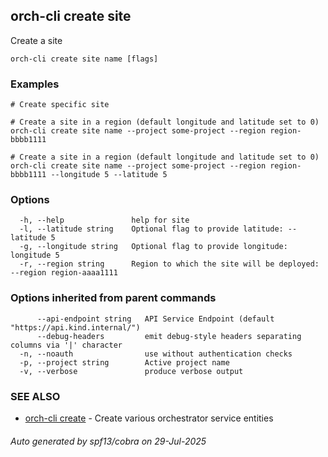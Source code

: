 ## orch-cli create site

Create a site

```
orch-cli create site name [flags]
```

### Examples

```
# Create specific site

# Create a site in a region (default longitude and latitude set to 0)
orch-cli create site name --project some-project --region region-bbbb1111

# Create a site in a region (default longitude and latitude set to 0)
orch-cli create site name --project some-project --region region-bbbb1111 --longitude 5 --latitude 5

```

### Options

```
  -h, --help               help for site
  -l, --latitude string    Optional flag to provide latitude: --latitude 5
  -g, --longitude string   Optional flag to provide longitude: longitude 5 
  -r, --region string      Region to which the site will be deployed: --region region-aaaa1111
```

### Options inherited from parent commands

```
      --api-endpoint string   API Service Endpoint (default "https://api.kind.internal/")
      --debug-headers         emit debug-style headers separating columns via '|' character
  -n, --noauth                use without authentication checks
  -p, --project string        Active project name
  -v, --verbose               produce verbose output
```

### SEE ALSO

* [orch-cli create](orch-cli_create.md)	 - Create various orchestrator service entities

###### Auto generated by spf13/cobra on 29-Jul-2025
